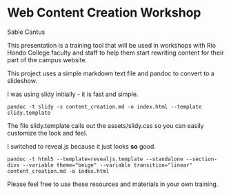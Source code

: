 # Web Content Creation Workshop

Sable Cantus

This presentation is a training tool that will be used in workshops with Rio Hondo College faculty and staff to help them start rewriting content for their part of the campus website.

This project uses a simple markdown text file and pandoc to convert to a slideshow.

I was using slidy initially - it is fast and simple.

    pandoc -t slidy -s content_creation.md -o index.html --template slidy.template

The file slidy.template calls out the assets/slidy.css so you can easily customize the look and feel.

I switched to reveal.js because it just looks **so** good.

    pandoc -t html5 --template=revealjs.template --standalone --section-divs --variable theme="beige" --variable transition="linear" content_creation.md -o index.html

Please feel free to use these resources and materials in your own training.
